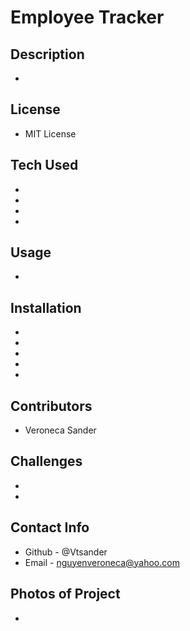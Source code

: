 # Employee Tracker

## Description
 - 
## License 
 - MIT License
## Tech Used
 - 
 - 
 - 
 - 
## Usage
 - 
## Installation
 - 
 - 
 - 
 - 
 - 
## Contributors
 - Veroneca Sander
## Challenges
 - 
 - 
## Contact Info
 - Github - @Vtsander
 - Email - nguyenveroneca@yahoo.com
## Photos of Project
 - 